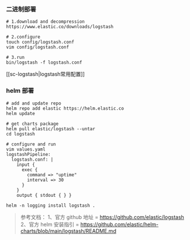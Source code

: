 ### 二进制部署
```shell
# 1.download and decompression
https://www.elastic.co/downloads/logstash

# 2.configure
touch config/logstash.conf
vim config/logstash.conf

# 3.run
bin/logstash -f logstash.conf
```
[[sc-logstash|logstash常用配置]]

### helm 部署
```shell
# add and update repo
helm repo add elastic https://helm.elastic.co
helm update

# get charts package
helm pull elastic/logstash --untar
cd logstash

# configure and run
vim values.yaml
logstashPipeline:
  logstash.conf: |
    input {
      exec {
        command => "uptime"
        interval => 30
      }
    }
    output { stdout { } }

helm -n logging install logstash .

```

> 参考文档：
> 1、官方 github 地址 = https://github.com/elastic/logstash
> 2、官方 helm 安装指引 = https://github.com/elastic/helm-charts/blob/main/logstash/README.md